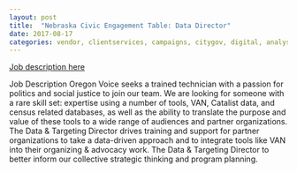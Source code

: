 ```yaml
---
layout: post
title:  "Nebraska Civic Engagement Table: Data Director"
date: 2017-08-17
categories: vendor, clientservices, campaigns, citygov, digital, analyst, nonprofit, datamanagement
---
```


[Job description here](http://www.statevoices.org/wp-content/uploads/2016/07/DataDirectorJobAnnouncement.docx-2.pdf)

Job Description
Oregon Voice seeks a trained technician with a passion for politics and social justice to join our team. We are
looking for someone with a rare skill set: expertise using a number of tools, VAN, Catalist data, and census
related databases, as well as the ability to translate the purpose and value of these tools to a wide range of
audiences and partner organizations. The Data & Targeting Director drives training and support for partner
organizations to take a data-driven approach and to integrate tools like VAN into their organizing & advocacy
work. The Data & Targeting Director
to better inform our collective strategic thinking and program planning. 
